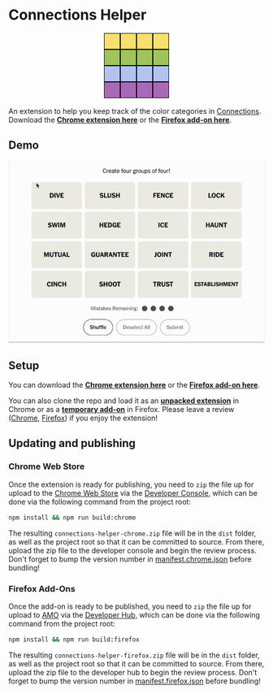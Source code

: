 # Connections Helper
<p align="center">
  <img src="./logo.png" alt="Connections Helper logo">
</p>

An extension to help you keep track of the color categories in [Connections](https://www.nytimes.com/games/connections). Download the **[Chrome extension here]()** or the **[Firefox add-on here]()**.

## Demo
<p align="center">
    <img src="./connections-demo.gif" alt="A GIF of the Connections extension being used to color code the different tiles">
</p>



## Setup
You can download the **[Chrome extension here](https://chromewebstore.google.com/detail/wordle-helper/bpfjeiapklolnoijiopkeemgjckpfipj)** or the **[Firefox add-on here](https://addons.mozilla.org/en-US/firefox/addon/connections-helper)**.

You can also clone the repo and load it as an **[unpacked extension](https://developer.chrome.com/docs/extensions/get-started/tutorial/hello-world#load-unpacked)** in Chrome or as a **[temporary add-on](https://extensionworkshop.com/documentation/develop/temporary-installation-in-firefox/)** in Firefox. Please leave a review ([Chrome](https://chromewebstore.google.com/detail/wordle-helper/bpfjeiapklolnoijiopkeemgjckpfipj/reviews), [Firefox](https://addons.mozilla.org/en-US/firefox/addon/connections-helper/reviews)) if you enjoy the extension!

## Updating and publishing
### Chrome Web Store
Once the extension is ready for publishing, you need to `zip` the file up for upload to the [Chrome Web Store](https://chromewebstore.google.com/) via the [Developer Console](https://chrome.google.com/webstore/devconsole/), which can be done via the following command from the project root:

```bash
npm install && npm run build:chrome
```

The resulting `connections-helper-chrome.zip` file will be in the `dist` folder, as well as the project root so that it can be committed to source. From there, upload the zip file to the developer console and begin the review process. Don't forget to bump the version number in [manifest.chrome.json](manifests/manifest.chrome.json) before bundling!

### Firefox Add-Ons
Once the add-on is ready to be published, you need to `zip` the file up for upload to [AMO](https://addons.mozilla.org) via the [Developer Hub](), which can be done via the following command from the project root:

```bash
npm install && npm run build:firefox
```

The resulting `connections-helper-firefox.zip` file will be in the `dist` folder, as well as the project root so that it can be committed to source. From there, upload the zip file to the developer hub to begin the review process. Don't forget to bump the version number in [manifest.firefox.json](manifests/manifest.firefox.json) before bundling!

